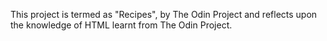 This project is termed as "Recipes", by The Odin Project and reflects upon the knowledge of HTML learnt from The Odin Project. 